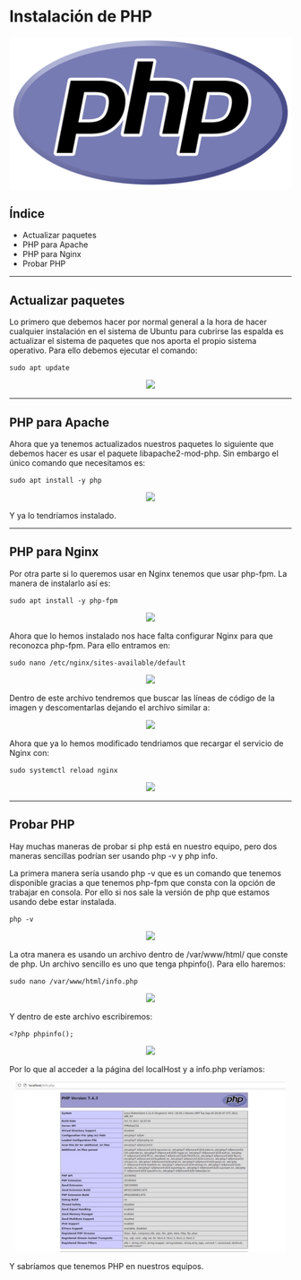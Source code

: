﻿# Instalación de PHP

<div align="center">
    <img src="../Imágenes/Instalación de PHP/Portada.png"/>
</div>

## Índice

- Actualizar paquetes
- PHP para Apache
- PHP para Nginx
- Probar PHP

---

## Actualizar paquetes

Lo primero que debemos hacer por normal general a la hora de hacer cualquier instalación en el sistema de Ubuntu para cubrirse las espalda es actualizar el sistema de paquetes que nos aporta el propio sistema operativo. Para ello debemos ejecutar el comando:

```console
sudo apt update
```

<div align="center">
    <img src="../Imágenes/Instalación de PHP/ActualizarPaquetes.png"/>
</div>

---

## PHP para Apache

Ahora que ya tenemos actualizados nuestros paquetes lo siguiente que debemos hacer es usar el paquete libapache2-mod-php. Sin embargo el único comando que necesitamos es:

```console
sudo apt install -y php
```

<div align="center">
    <img src="../Imágenes/Instalación de PHP/InstalarPHP1.png"/>
</div>

Y ya lo tendríamos instalado.

---

## PHP para Nginx

Por otra parte si lo queremos usar en Nginx tenemos que usar php-fpm. La manera de instalarlo así es:

```console
sudo apt install -y php-fpm
```

<div align="center">
    <img src="../Imágenes/Instalación de PHP/InstalarPHP2.png"/>
</div>

Ahora que lo hemos instalado nos hace falta configurar Nginx para que reconozca php-fpm. Para ello entramos en:

```console
sudo nano /etc/nginx/sites-available/default
```

<div align="center">
    <img src="../Imágenes/Instalación de PHP/EntrarConfiguracion.png"/>
</div>

Dentro de este archivo tendremos que buscar las líneas de código de la imagen y descomentarlas dejando el archivo similar a:

<div align="center">
    <img src="../Imágenes/Instalación de PHP/ModificarConfiguración.png"/>
</div>

Ahora que ya lo hemos modificado tendriamos que recargar el servicio de Nginx con:

```console
sudo systemctl reload nginx
```

<div align="center">
    <img src="../Imágenes/Instalación de PHP/RecargarNginx.png"/>
</div>

---

## Probar PHP

Hay muchas maneras de probar si php está en nuestro equipo, pero dos maneras sencillas podrían ser usando php -v y php info.

La primera manera sería usando php -v que es un comando que tenemos disponible gracias a que tenemos php-fpm que consta con la opción de trabajar en consola. Por ello si nos sale la versión de php que estamos usando debe estar instalada.

```console
php -v
```

<div align="center">
    <img src="../Imágenes/Instalación de PHP/ComprobarVersion.png"/>
</div>

La otra manera es usando un archivo dentro de /var/www/html/ que conste de php. Un archivo sencillo es uno que tenga phpinfo(). Para ello haremos:

```console
sudo nano /var/www/html/info.php
```

<div align="center">
    <img src="../Imágenes/Instalación de PHP/CrearInfo.png"/>
</div>

Y dentro de este archivo escribiremos:

~~~
<?php phpinfo();
~~~

<div align="center">
    <img src="../Imágenes/Instalación de PHP/InfoPhp.png"/>
</div>

Por lo que al acceder a la página del localHost y a info.php veríamos:

<div align="center">
    <img src="../Imágenes/Instalación de PHP/VistaFinal.png"/>
</div>

Y sabríamos que tenemos PHP en nuestros equipos.